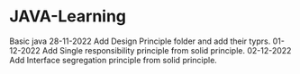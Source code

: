 # JAVA-Learning
Basic java 
28-11-2022 Add Design Principle folder and add their typrs.
01-12-2022 Add Single responsibility principle from solid principle.
02-12-2022 Add Interface segregation principle from solid principle.
